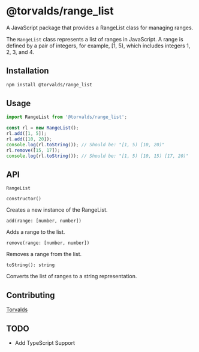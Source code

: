 # @torvalds/range_list

A JavaScript package that provides a RangeList class for managing ranges.

The `RangeList` class represents a list of ranges in JavaScript. A range is defined by a pair of integers, for example, [1, 5), which includes integers 1, 2, 3, and 4.

## Installation

```bash
npm install @torvalds/range_list
```

## Usage

```javascript
import RangeList from '@torvalds/range_list';

const rl = new RangeList();
rl.add([1, 5]);
rl.add([10, 20]);
console.log(rl.toString()); // Should be: "[1, 5) [10, 20)"
rl.remove([15, 17]);
console.log(rl.toString()); // Should be: "[1, 5) [10, 15) [17, 20)"
```

## API

`RangeList`

`constructor()`

Creates a new instance of the RangeList.

`add(range: [number, number])`

Adds a range to the list.

`remove(range: [number, number])`

Removes a range from the list.

`toString(): string`

Converts the list of ranges to a string representation.

## Contributing

[Torvalds](https://github.com/TorvaldsDB)

## TODO

- Add TypeScript Support